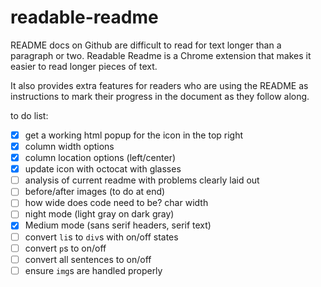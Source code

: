 # readable-readme

README docs on Github are difficult to read for text longer than a paragraph or two. Readable Readme is a Chrome extension that makes it easier to read longer pieces of text.

It also provides extra features for readers who are using the README as instructions to mark their progress in the document as they follow along.

to do list:

- [x] get a working html popup for the icon in the top right
- [x] column width options
- [x] column location options (left/center)
- [x] update icon with octocat with glasses
- [ ] analysis of current readme with problems clearly laid out
- [ ] before/after images (to do at end)
- [ ] how wide does code need to be? char width
- [ ] night mode (light gray on dark gray)
- [x] Medium mode (sans serif headers, serif text)
- [ ] convert `li`s to `div`s with on/off states
- [ ] convert `p`s to on/off
- [ ] convert all sentences to on/off
- [ ] ensure `img`s are handled properly
